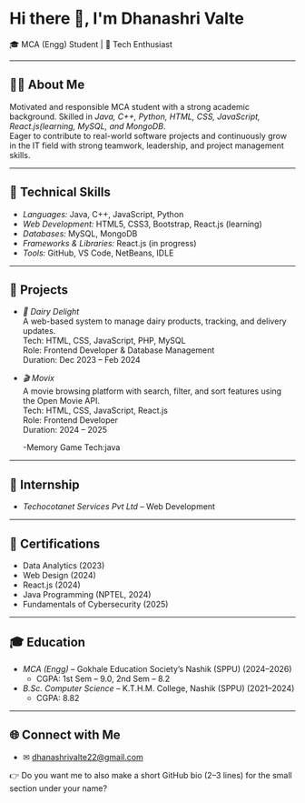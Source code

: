 

# Hi there 👋, I'm Dhanashri Valte  

🎓 MCA (Engg) Student | 🌱 Tech Enthusiast  

---

## 👩‍💻 About Me
Motivated and responsible MCA student with a strong academic background. Skilled in *Java, C++, Python, HTML, CSS, JavaScript, React.js(learning, MySQL, and MongoDB*.  
Eager to contribute to real-world software projects and continuously grow in the IT field with strong teamwork, leadership, and project management skills.  

---

## 🔧 Technical Skills
- *Languages:* Java, C++, JavaScript, Python  
- *Web Development:* HTML5, CSS3, Bootstrap, React.js (learning)  
- *Databases:* MySQL, MongoDB  
- *Frameworks & Libraries:* React.js (in progress)  
- *Tools:* GitHub, VS Code, NetBeans, IDLE  

---

## 📂 Projects
- *🥛 Dairy Delight*  
  A web-based system to manage dairy products, tracking, and delivery updates.  
  Tech: HTML, CSS, JavaScript, PHP, MySQL  
  Role: Frontend Developer & Database Management  
  Duration: Dec 2023 – Feb 2024  

- *🎬 Movix*  
  A movie browsing platform with search, filter, and sort features using the Open Movie API.  
  Tech: HTML, CSS, JavaScript, React.js  
  Role: Frontend Developer  
  Duration: 2024 – 2025  

  -Memory Game
  Tech:java
---

## 💼 Internship
- *Techocotanet Services Pvt Ltd* – Web Development  

---

## 📜 Certifications
- Data Analytics (2023)  
- Web Design (2024)  
- React.js (2024)  
- Java Programming (NPTEL, 2024)  
- Fundamentals of Cybersecurity (2025)  

---

## 🎓 Education
- *MCA (Engg)* – Gokhale Education Society’s Nashik (SPPU) (2024–2026)  
  - CGPA: 1st Sem – 9.0, 2nd Sem – 8.2  
- *B.Sc. Computer Science* – K.T.H.M. College, Nashik (SPPU) (2021–2024)  
  - CGPA: 8.82  

---

## 🌐 Connect with Me

- ✉ dhanashrivalte22@gmail.com




👉 Do you want me to also make a short GitHub bio (2–3 lines) for the small section under your name?

